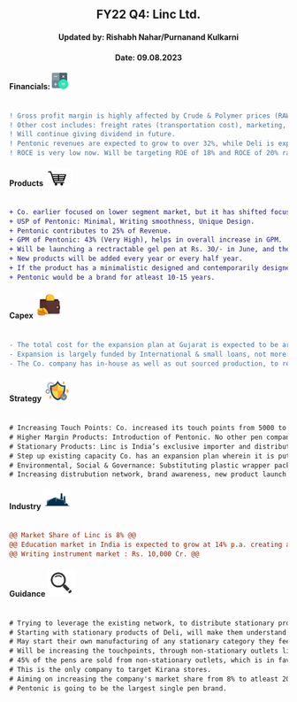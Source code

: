<h2 align="center"> FY22 Q4: Linc Ltd.</h2>
<h4 align="center"> Updated by: Rishabh Nahar/Purnanand Kulkarni</h4>
<h4 align="center"> Date: 09.08.2023</h4>

[fin]: https://www.screener.in/company/LINC/
[products]: https://lincpen.com/products
[capex]: https://eresh-zealous.medium.com/
[strategy]: https://eresh-zealous.medium.com/
[ind]: https://www.verifiedmarketresearch.com/product/india-writing-instruments-market/
[investor_relations]: https://lincpen.com/investor-relations



#### Financials:   [<img align="centre" alt="Java" width="30px" src="https://github.com/qodeinvestments/Swan-Documentation/blob/main/Systems/100_Baggers/github_pages/logo_files/Financials%20Logo%201.png" />][fin]
```diff

! Gross profit margin is highly affected by Crude & Polymer prices (RAW Material Cost is directly proportional to Crude & Polymer Prices).
! Other cost includes: freight rates (transportation cost), marketing, new customer acquisition.  
! Will continue giving dividend in future.
! Pentonic revenues are expected to grow to over 32%, while Deli is expected to contribute about 15%, till FY25.
! ROCE is very low now. Will be targeting ROE of 18% and ROCE of 20% range by FY25

```





#### Products [<img align="centre" alt="Java" width="50px" src="https://github.com/qodeinvestments/Swan-Documentation/blob/main/Systems/100_Baggers/github_pages/logo_files/Products%20Logo%201.jpg" />][products]
```diff

+ Co. earlier focused on lower segment market, but it has shifted focus to Rs. 10 & above segment, starting with Pentonic in 2019.  
+ USP of Pentonic: Minimal, Writing smoothness, Unique Design.  
+ Pentonic contributes to 25% of Revenue.
+ GPM of Pentonic: 43% (Very High), helps in overall increase in GPM.
+ Will be launching a rectractable gel pen at Rs. 30/- in June, and then another gel pen at Rs. 20/-. 
+ New products will be added every year or every half year.
+ If the product has a minimalistic designed and contemporarily designed the life cycle is really long.
+ Pentonic would be a brand for atleast 10-15 years.

```





#### Capex [<img align="centre" alt="Java" width="50px" src="https://github.com/qodeinvestments/Swan-Documentation/blob/main/Systems/100_Baggers/github_pages/logo_files/Capex%20Logo%201.jpg" />][capex]
```diff

- The total cost for the expansion plan at Gujarat is expected to be around 50 Cr. First Phase will cost 35 Cr, will be operational by FY24.
- Expansion is largely funded by International & small loans, not more than 15 Cr.
- The Co. company has in-house as well as out sourced production, to reduce Capex on building plants and machineries.

```



#### Strategy [<img align="centre" alt="Java" width="50px" src="https://github.com/qodeinvestments/Swan-Documentation/blob/main/Systems/100_Baggers/github_pages/logo_files/Strategy%20Logo%203.jpg" />][strategy]
```diff

# Increasing Touch Points: Co. increased its touch points from 5000 to 1 Lakh outlets from FY20 to FY22.Expects to reach 5 Lakh touch points by FY25.  
# Higher Margin Products: Introduction of Pentonic. No other pen company has dared to envision a pen at Rs. 10 price point without metal clip, transfer film or individual packaging. Co. is focusing on growing Pentonic more and add more products in its portfolio.
# Stationary Products: Linc is India’s exclusive importer and distributor for Deli, which is Asia's largest stationary manufacturer. It is expected that Deli business should add about Rs. 100 crores to the company's turnover in 3 to 4 years’ time.  
# Step up existing capacity Co. has an expansion plan wherein it is putting up a new manufacturing facility in the existing location at Gujarat. This will double to in-house capacity (10Lakh to 20Lakh pens per day).  
# Environmental, Social & Governance: Substituting plastic wrapper packaging with paper bulk packaging. Working on recycling of used pens.  
# Increasing distrubution network, brand awareness, new product launch : to increase market share.

```




#### Industry   [<img align="centre" alt="Java" width="50px" src="https://github.com/qodeinvestments/Swan-Documentation/blob/main/Systems/100_Baggers/github_pages/logo_files/Industry%20Logo%201.jpg" />][ind]
```diff

@@ Market Share of Linc is 8% @@
@@ Education market in India is expected to grow at 14% p.a. creating a huge market for pens. @@
@@ Writing instrument market : Rs. 10,000 Cr. @@

```
#### Guidance [<img align="centre" alt="Java" width="50px" src="https://github.com/qodeinvestments/Swan-Documentation/blob/main/Systems/100_Baggers/github_pages/logo_files/magnifying-glass.svg" />][investor_relations]
```diff

# Trying to leverage the existing network, to distribute stationary products other than pens.
# Starting with stationary products of Deli, will make them understand the stationary products.
# May start their own manufacturing of any stationary category they feel has great potential.
# Will be increasing the touchpoints, through non-stationary outlets like Kiranas. Stationary Outlets are estimated to be about 2 lakh, while Kirana stores are more than 1Cr.
# 45% of the pens are sold from non-stationary outlets, which is in favout of them as there is not any extra cost to access the non-stationary outlet for the existing distributors servicing stationary.
# This is the only company to target Kirana stores.
# Aiming on increasing the company's market share from 8% to atleast 20%. 
# Pentonic is going to be the largest single pen brand.

```






